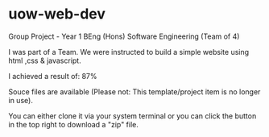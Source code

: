 # uow-web-dev
Group Project - Year 1 BEng (Hons) Software Engineering (Team of 4)

I was part of a Team. We were instructed to build a simple website using html ,css & javascript.

I achieved a result of: 87%

Souce files are available (Please not: This template/project item is no longer in use).

You can either clone it via your system terminal or you can click the button in the top right to download a "zip" file.
